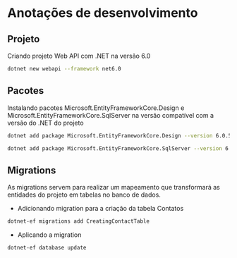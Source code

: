 # Anotações de desenvolvimento

## Projeto

Criando projeto Web API com .NET na versão 6.0

```bash
dotnet new webapi --framework net6.0
```

## Pacotes

Instalando pacotes Microsoft.EntityFrameworkCore.Design e Microsoft.EntityFrameworkCore.SqlServer na versão compatível com a versão do .NET do projeto

```bash
dotnet add package Microsoft.EntityFrameworkCore.Design --version 6.0.5

dotnet add package Microsoft.EntityFrameworkCore.SqlServer --version 6.0.5
```

## Migrations

As migrations servem para realizar um mapeamento que transformará as entidades do projeto em tabelas no banco de dados. 

- Adicionando migration para a criação da tabela Contatos
```bash
dotnet-ef migrations add CreatingContactTable
```
- Aplicando a migration
```bash
dotnet-ef database update
```
